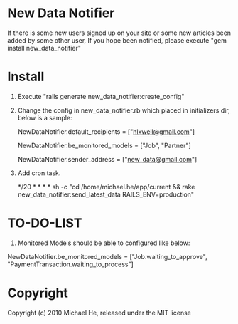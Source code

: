 New Data Notifier
===============

If there is some new users signed up on your site or some new articles been added by some other user, If you hope been notified, please execute "gem install new_data_notifier"

Install
=======

1. Execute "rails generate new_data_notifier:create_config"

2. Change the config in new_data_notifier.rb which placed in initializers dir, below is a sample:

    NewDataNotifier.default_recipients = ["hlxwell@gmail.com"]

    NewDataNotifier.be_monitored_models = ["Job", "Partner"]

    NewDataNotifier.sender_address = ["new_data@gmail.com"]

3. Add cron task.

    */20 * * * * sh -c "cd /home/michael.he/app/current && rake new_data_notifier:send_latest_data RAILS_ENV=production"

TO-DO-LIST
==========

1. Monitored Models should be able to configured like below:

  NewDataNotifier.be_monitored_models = ["Job.waiting_to_approve", "PaymentTransaction.waiting_to_process"]


Copyright
=========
Copyright (c) 2010 Michael He, released under the MIT license